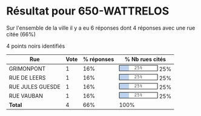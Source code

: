 # Résultat pour 650-WATTRELOS

Sur l'ensemble de la ville il y a eu 6 réponses dont 4 réponses avec une rue citée (66%)

4 points noirs identifiés

| Rue | Vote | % réponses | % Nb rues cités|
|-----|------|------------|----------------|
| GRIMONPONT | 1 | 16% | <img src="../../img/bar_25.gif" />&nbsp;25%|
| RUE DE LEERS | 1 | 16% | <img src="../../img/bar_25.gif" />&nbsp;25%|
| RUE JULES GUESDE | 1 | 16% | <img src="../../img/bar_25.gif" />&nbsp;25%|
| RUE VAUBAN | 1 | 16% | <img src="../../img/bar_25.gif" />&nbsp;25%|
| **Total** | 4 | 66% | 100%|

